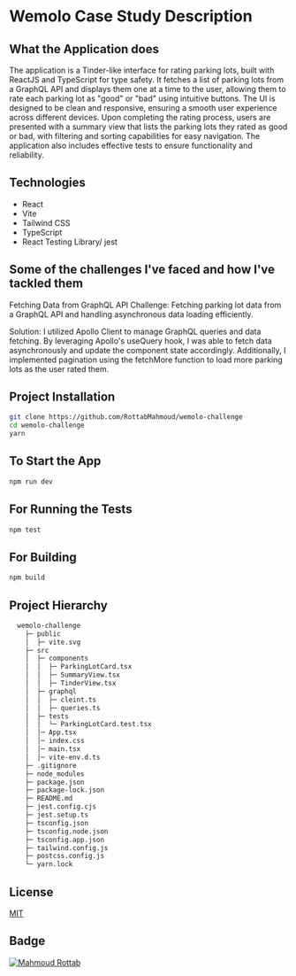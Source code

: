 # Wemolo Case Study Description

## What the Application does

The application is a Tinder-like interface for rating parking lots, built with ReactJS and TypeScript for type safety. It fetches a list of parking lots from a GraphQL API and displays them one at a time to the user, allowing them to rate each parking lot as "good" or "bad" using intuitive buttons. The UI is designed to be clean and responsive, ensuring a smooth user experience across different devices. Upon completing the rating process, users are presented with a summary view that lists the parking lots they rated as good or bad, with filtering and sorting capabilities for easy navigation. The application also includes effective tests to ensure functionality and reliability.

## Technologies

- React
- Vite
- Tailwind CSS
- TypeScript
- React Testing Library/ jest

## Some of the challenges I've faced and how I've tackled them

Fetching Data from GraphQL API
Challenge: Fetching parking lot data from a GraphQL API and handling asynchronous data loading efficiently.

Solution: I utilized Apollo Client to manage GraphQL queries and data fetching. By leveraging Apollo's useQuery hook, I was able to fetch data asynchronously and update the component state accordingly. Additionally, I implemented pagination using the fetchMore function to load more parking lots as the user rated them.

## Project Installation

```bash
git clone https://github.com/RottabMahmoud/wemolo-challenge
cd wemolo-challenge
yarn 
```

## To Start the App

```bash
npm run dev
```

## For Running the Tests

```bash
npm test
```

## For Building

```bash
npm build
```


## Project Hierarchy
```bash
  wemolo-challenge    
    ├─ public
    │  ├─ vite.svg
    ├─ src                   
    │  ├─ components         
    │  │  ├─ ParkingLotCard.tsx      
    │  │  ├─ SummaryView.tsx
    │  │  ├─ TinderView.tsx
    │  ├─ graphql         
    │  │  ├─ cleint.ts      
    │  │  ├─ queries.ts
    │  ├─ tests              
    │  │  └─ ParkingLotCard.test.tsx 
    │  │─ App.tsx
    │  │─ index.css
    │  │─ main.tsx
    │  │─ vite-env.d.ts
    ├─ .gitignore 
    ├─ node_modules
    ├─ package.json
    ├─ package-lock.json
    ├─ README.md
    ├─ jest.config.cjs
    ├─ jest.setup.ts
    ├─ tsconfig.json
    ├─ tsconfig.node.json
    ├─ tsconfig.app.json
    ├─ tailwind.config.js
    ├─ postcss.config.js
    └─ yarn.lock
```

## License

[MIT](https://choosealicense.com/licenses/mit/)

## Badge

<a href="https://rottab.vercel.app"> <img src="https://img.shields.io/badge/Mahmoud%20Rottab-Porfolio" alt="Mahmoud Rottab" /> </a>
